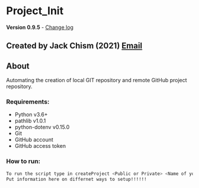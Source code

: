 # Project_Init

**Version 0.9.5** - [Change log](CHANGELOG.md)

Created by Jack Chism (2021) [Email](chismjack@yahoo.com)
---

## About
Automating the creation of local GIT repository and remote GitHub project repository.

### Requirements:
- Python            v3.6+
- pathlib           v1.0.1
- python-dotenv     v0.15.0
- Git
- GitHub account
- GitHub access token

### How to run:
```bash
To run the script type in createProject <Public or Private> <Name of your Project>
Put information here on differnet ways to setup!!!!!!
```




